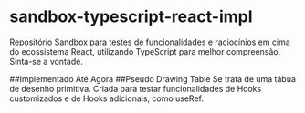 # sandbox-typescript-react-impl
Repositório Sandbox para testes de funcionalidades e raciocínios em cima do ecossistema React, utilizando TypeScript para melhor compreensão. Sinta-se a vontade.

##Implementado Até Agora
##Pseudo Drawing Table
Se trata de uma tábua de desenho primitiva. Criada para testar funcionalidades de Hooks customizados e de Hooks adicionais, como useRef.
